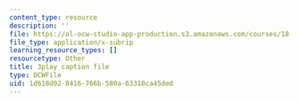 ```yaml
---
content_type: resource
description: ''
file: https://ol-ocw-studio-app-production.s3.amazonaws.com/courses/18-06sc-linear-algebra-fall-2011/1d618d028416766b580a63310ca45ded_JibVXBElKL0.srt
file_type: application/x-subrip
learning_resource_types: []
resourcetype: Other
title: 3play caption file
type: OCWFile
uid: 1d618d02-8416-766b-580a-63310ca45ded
---
```

